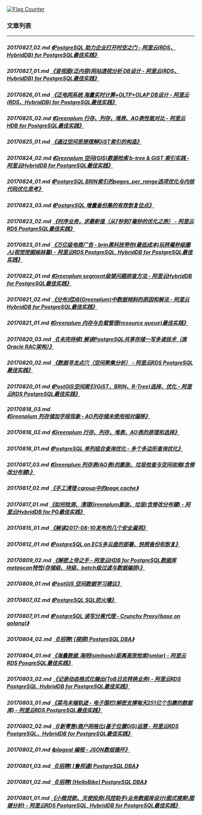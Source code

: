 <a rel="nofollow" href="http://info.flagcounter.com/h9V1"  ><img src="http://s03.flagcounter.com/count/h9V1/bg_FFFFFF/txt_000000/border_CCCCCC/columns_2/maxflags_12/viewers_0/labels_0/pageviews_0/flags_0/"  alt="Flag Counter"  border="0"  ></a>  
  
### 文章列表  
----  
##### 20170827_02.md   [《PostgreSQL 助力企业打开时空之门 - 阿里云(RDS、HybridDB) for PostgreSQL最佳实践》](20170827_02.md)  
##### 20170827_01.md   [《音视图(泛内容)网站透视分析 DB设计 - 阿里云(RDS、HybridDB) for PostgreSQL最佳实践》](20170827_01.md)  
##### 20170826_01.md   [《泛电网系统 海量实时计算+OLTP+OLAP DB设计 - 阿里云(RDS、HybridDB) for PostgreSQL最佳实践》](20170826_01.md)  
##### 20170825_02.md   [《Greenplum 行存、列存，堆表、AO表性能对比 - 阿里云HDB for PostgreSQL最佳实践》](20170825_02.md)  
##### 20170825_01.md   [《通过空间思想理解GiST索引的构造》](20170825_01.md)  
##### 20170824_02.md   [《Greenplum 空间(GIS)数据检索 b-tree & GiST 索引实践 - 阿里云HybridDB for PostgreSQL最佳实践》](20170824_02.md)  
##### 20170824_01.md   [《PostgreSQL BRIN索引的pages_per_range选项优化与内核代码优化思考》](20170824_01.md)  
##### 20170823_03.md   [《PostgreSQL 增量备份集的有效恢复位点》](20170823_03.md)  
##### 20170823_02.md   [《时序业务，求最新值（从7秒到7毫秒的优化之旅） - 阿里云RDS PostgreSQL最佳实践》](20170823_02.md)  
##### 20170823_01.md   [《万亿级电商广告 - brin黑科技带你(最低成本)玩转毫秒级圈人(视觉挖掘姊妹篇) - 阿里云RDS PostgreSQL, HybridDB for PostgreSQL最佳实践》](20170823_01.md)  
##### 20170822_01.md   [《Greenplum segment级锁问题排查方法 - 阿里云HybridDB for PostgreSQL最佳实践》](20170822_01.md)  
##### 20170821_02.md   [《分布式DB(Greenplum)中数据倾斜的原因和解法 - 阿里云HybridDB for PostgreSQL最佳实践》](20170821_02.md)  
##### 20170821_01.md   [《Greenplum 内存与负载管理(resource queue)最佳实践》](20170821_01.md)  
##### 20170820_03.md   [《[未完待续] 解读PostgreSQL共享存储一写多读技术（类Oracle RAC架构）》](20170820_03.md)  
##### 20170820_02.md   [《数据寻龙点穴（空间聚集分析） - 阿里云RDS PostgreSQL最佳实践》](20170820_02.md)  
##### 20170820_01.md   [《PostGIS空间索引(GiST、BRIN、R-Tree)选择、优化 - 阿里云RDS PostgreSQL最佳实践》](20170820_01.md)  
##### 20170818_03.md   [《Greenplum 列存储加字段现象 - AO列存储未使用相对偏移》](20170818_03.md)  
##### 20170818_02.md   [《Greenplum 行存、列存，堆表、AO表的原理和选择》](20170818_02.md)  
##### 20170818_01.md   [《PostgreSQL 单列组合查询优化 - 多个多边形查询优化》](20170818_01.md)  
##### 20170817_03.md   [《Greenplum 列存表(AO表)的膨胀、垃圾检查与空间收缩(含修改分布键)》](20170817_03.md)  
##### 20170817_02.md   [《手工清理 cgroup中的page cache》](20170817_02.md)  
##### 20170817_01.md   [《如何检测、清理Greenplum膨胀、垃圾(含修改分布键) - 阿里云HybridDB for PG最佳实践》](20170817_01.md)  
##### 20170815_01.md   [《解读2017-08-10发布的几个安全漏洞》](20170815_01.md)  
##### 20170812_01.md   [《PostgreSQL on ECS多云盘的部署、快照备份和恢复》](20170812_01.md)  
##### 20170809_02.md   [《解密上帝之手 - 阿里云HDB for PostgreSQL数据库metascan特性(存储级、块级、batch级过滤与数据编排)》](20170809_02.md)  
##### 20170809_01.md   [《PostGIS 空间数据学习建议》](20170809_01.md)  
##### 20170807_02.md   [《PostgreSQL SQL防火墙》](20170807_02.md)  
##### 20170807_01.md   [《PostgreSQL 读写分离代理 - Crunchy Proxy(base on golang)》](20170807_01.md)  
##### 20170804_02.md   [《[招聘] [探探] PostgreSQL DBA》](20170804_02.md)  
##### 20170804_01.md   [《海量数据,海明(simhash)距离高效检索(smlar) - 阿里云RDS PosgreSQL最佳实践》](20170804_01.md)  
##### 20170803_02.md   [《记录动态格式化输出(ToB日志转换业务) - 阿里云RDS PostgreSQL, HybridDB for PostgreSQL最佳实践》](20170803_02.md)  
##### 20170803_01.md   [《菜鸟末端轨迹 - 电子围栏(解密支撑每天251亿个包裹的数据库) - 阿里云RDS PostgreSQL最佳实践》](20170803_01.md)  
##### 20170802_02.md   [《(新零售)商户网格化(基于位置GIS)运营 - 阿里云RDS PostgreSQL、HybridDB for PostgreSQL最佳实践》](20170802_02.md)  
##### 20170802_01.md   [《plpgsql 编程 - JSON数组循环》](20170802_01.md)  
##### 20170801_03.md   [《[招聘] [鲁邦通] PostgreSQL DBA》](20170801_03.md)  
##### 20170801_02.md   [《[招聘] [HelloBike] PostgreSQL DBA》](20170801_02.md)  
##### 20170801_01.md   [《小微贷款、天使投资(风控助手)业务数据库设计(图式搜索\图谱分析) - 阿里云RDS PostgreSQL, HybridDB for PostgreSQL最佳实践》](20170801_01.md)  
